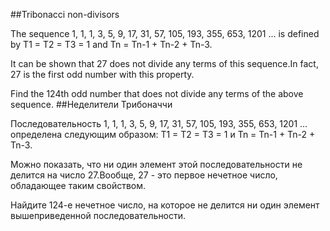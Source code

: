 ##Tribonacci non-divisors


The sequence 1, 1, 1, 3, 5, 9, 17, 31, 57, 105, 193, 355, 653, 1201 ...
is defined by T1 = T2 = T3 = 1 and Tn = Tn-1 + Tn-2 + Tn-3.


It can be shown that 27 does not divide any terms of this sequence.In fact, 27 is the first odd number with this property.

Find the 124th odd number that does not divide any terms of the above sequence.
##Неделители Трибоначчи


Последовательность 1, 1, 1, 3, 5, 9, 17, 31, 57, 105, 193, 355, 653, 1201 ...
определена следующим образом: T1 = T2 = T3 = 1 и Tn = Tn-1 + Tn-2 + Tn-3.



Можно показать, что ни один элемент этой последовательности не делится на число 27.Вообще, 27 - это первое нечетное число, обладающее таким свойством.

Найдите 124-е нечетное число, на которое не делится ни один элемент вышеприведенной последовательности.
